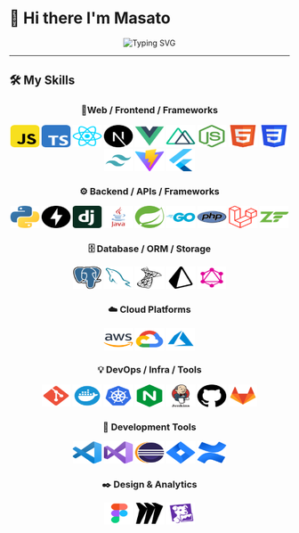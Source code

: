 # 👋 Hi there I'm Masato

<div align="center">
    <img src="https://readme-typing-svg.demolab.com?font=Fira+Code&size=22&duration=3000&pause=1000&color=36BCF7&center=true&vCenter=true&width=600&lines=Full-Stack+Web+Developer;AI+Engineer+%26+Agent+Builder;" alt="Typing SVG" />
</div>

---

## 🛠️ My Skills

<div align="center">

### 🎨Web / Frontend / Frameworks
<p>
  <img src="./icon_svg/javascript.svg" alt="JavaScript" width="52" height="40" />
  <img src="./icon_svg/typescript.svg" alt="TypeScript" width="52" height="40" />
  <img src="./icon_svg/react.svg" alt="React" width="52" height="40" />
  <img src="./icon_svg/next-dot-js.svg" alt="Next.js" width="52" height="40" />
  <img src="./icon_svg/vue.svg" alt="Vue" width="52" height="40" />
  <img src="./icon_svg/nuxt.svg" alt="nuxt" width="52" height="40" />
  <img src="./icon_svg/nodejs2.svg" alt="Node.js" width="52" height="40" />
  <img src="./icon_svg/html5.svg" alt="HTML5" width="52" height="40" />
  <img src="./icon_svg/css3.svg" alt="CSS3" width="52" height="40" />
  <img src="./icon_svg/tailwind.svg" alt="Tailwind" width="52" height="40" />
  <img src="./icon_svg/vitejs.svg" alt="Vite" width="52" height="40" />
  <img src="./icon_svg/flutter.svg" alt="Flutter" width="52" height="40" />
</p>

### ⚙️ Backend / APIs / Frameworks
<p>
  <img src="./icon_svg/python.svg" alt="Python" width="52" height="40" />
  <img src="./icon_svg/fastapi.svg" alt="FastAPI" width="52" height="40" />
  <img src="./icon_svg/django2.svg" alt="Django" width="52" height="40" />
  <img src="./icon_svg/java.svg" alt="Java" width="52" height="40" />
  <img src="./icon_svg/spring-icon.svg" alt="Spring" width="52" height="40" />
  <img src="./icon_svg/go.svg" alt="Go" width="52" height="40" />
  <img src="./icon_svg/php.svg" alt="PHP" width="52" height="40" />
  <img src="./icon_svg/laravel.svg" alt="Laravel" width="52" height="40" />
  <img src="./icon_svg/zend-framework.svg" alt="Zend Framework" width="52" height="40" />
</p>

### 🗄️ Database / ORM / Storage
<p>
  <img src="./icon_svg/postgresql.svg" alt="Postgres" width="52" height="40" />
  <img src="./icon_svg/mysql.svg" alt="MySQL" width="52" height="40" />
  <img src="./icon_svg/microsoftsqlserver.svg" alt="MSSQL" width="52" height="40" />
  <img src="./icon_svg/prisma.svg" alt="Prisma" width="52" height="40" />
  <img src="./icon_svg/graphql.svg" alt="GraphQL" width="52" height="40" />
</p>

### ☁️ Cloud Platforms

<p>
  <img src="./icon_svg/aws.svg" alt="AWS" width="52" height="40" />
  <img src="./icon_svg/gcp.svg" alt="GCP" width="52" height="40" />
  <img src="./icon_svg/azure.svg" alt="Azure" width="52" height="40" />
</p>

### 💡 DevOps / Infra / Tools

<p>
  <img src="./icon_svg/git.svg" alt="Git" width="52" height="40" />
  <img src="./icon_svg/docker.svg" alt="Docker" width="52" height="40" />
  <img src="./icon_svg/kubernetes.svg" alt="Kubernetes" width="52" height="40" />
  <img src="./icon_svg/nginx.svg" alt="NGINX" width="52" height="40" />
  <img src="./icon_svg/jenkins.svg" alt="Jenkins" width="52" height="40" />
  <img src="./icon_svg/github-142.svg" alt="GitHub" width="52" height="40" />
  <img src="./icon_svg/gitlab.svg" alt="GitLab" width="52" height="40" />
</p>

### 📖 Development Tools

<p>
  <img src="./icon_svg/visual-studio-code.svg" alt="VSCode" width="52" height="40" />
  <img src="./icon_svg/visual-studio.svg" alt="Visual Studio" width="52" height="40" />
  <img src="./icon_svg/eclipse-icon.svg" alt="Eclipse" width="52" height="40" />
  <img src="./icon_svg/jira.svg" alt="Jira" width="52" height="40" />
  <img src="./icon_svg/confluence.svg" alt="Confluence" width="52" height="40" />
</p>

### ✒️ Design & Analytics

<p>
  <img src="./icon_svg/figma.svg" alt="Figma" width="52" height="40" />
  <img src="./icon_svg/miro.svg" alt="Miro" width="52" height="40" />
  <img src="./icon_svg/datadog.svg" alt="Datadog" width="52" height="40" />
</p>
</div>

<!--
**NewM07x2/NewM07x2** is a ✨ _special_ ✨ repository because its `README.md` (this file) appears on your GitHub profile.

Here are some ideas to get you started:

🔭 I’m currently working on ...
🌱 I’m currently learning ...